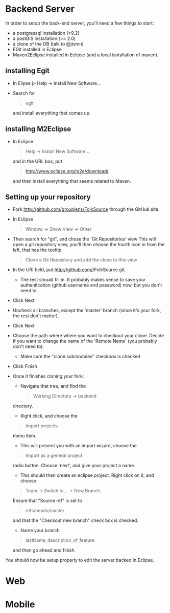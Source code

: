 # Backend Server
In order to setup the back-end server, you'll need a few things to start:
* a postgressql installation (>9.2)
* a postGIS installation (>= 2.0)
* a clone of the DB (talk to @jtsmn)
* EGit installed in Eclipse
* Maven2Eclipse installed in Eclipse (and a local isntallation of maven).

## installing Egit
* In Elipse
	j> Help -> Install New Software...

* Search for 
	> egit

	and install everything that comes up.

## installing M2Eclipse
* In Eclipse
	> Help -> Install New Software...

	and in the URL box, put 
	> http://www.eclipse.org/m2e/download/
	
	and then install everything that seems related to Maven.
	
## Setting up your repository
* Fork http://github.com/grouplens/FolkSource through the GitHub site
* In Eclipse
	> Window -> Show View -> Other

* Then search for "git", and chose the 'Git Repositories' view
	This will open a git repository view, you'll then choose the fourth icon in from
	the left, that has the tooltip
	> Clone a Git Repository and add the clone to this view

* In the URI field, put http://github.com/<your-username>/FolkSource.git. 
	* The rest should fill in. It probably makes sense to save your authenitcation (github username and password) now, but you don't need to. 
* Click Next
* Uncheck all branches, except the 'master' branch (since it's your fork, the rest don't matter). 
* Click Next
* Choose the path where where you want to checkout your clone. Decide if you
	want to change the name of the 'Remote Name' (you probably don't need to).
	* Make sure the "clone submodules" checkbox is checked
* Click Finish
* Once it finishes cloning your fork:
	* Navigate that tree, and find the

		> Working Directory -> backend 

	directory. 
	* Right click, and choose the

	> Import projects

	menu item.

	* This will present you with an import wizard, choose the

	> Import as a general project

	radio button. Choose 'next', and give your project a name.

	* This should then create an eclipse project. Right click on it, and choose

	> Team -> Switch to... -> New Branch.

	Ensure that "Source ref" is set to 

	> refs/heads/master

	and that the "Checkout new branch" check box is checked.

	* Name your branch

	> lastName_description_of_feature

	and then go ahead and finish. 

You should now be setup properly to edit the server backed in Eclipse.

# Web

# Mobile


